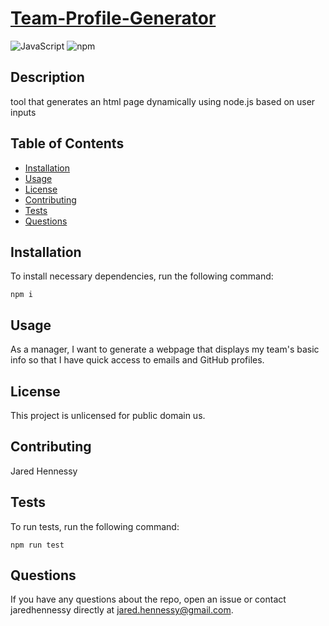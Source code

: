 # [Team-Profile-Generator](https://github.com/jaredhennessy/Team-Profile-Generator)

![JavaScript](https://img.shields.io/static/v1?label=made%20with&message=JavaScript&color=primary) ![npm](https://img.shields.io/static/v1?label=npm&message=v6.14.4&color=informational)

## Description

tool that generates an html page dynamically using node.js based on user inputs

## Table of Contents

- [Installation](#installation)
- [Usage](#usage)
- [License](#license)
- [Contributing](#contributing)
- [Tests](#tests)
- [Questions](#questions)

## Installation

To install necessary dependencies, run the following command:

```
npm i
```

## Usage

As a manager, I want to generate a webpage that displays my team's basic info so that I have quick access to emails and GitHub profiles.

## License

This project is unlicensed for public domain us.

## Contributing

Jared Hennessy​

## Tests

To run tests, run the following command:

```
npm run test
```

## Questions

If you have any questions about the repo, open an issue or contact jaredhennessy directly at [jared.hennessy@gmail.com](jared.hennessy@gmail.com).
